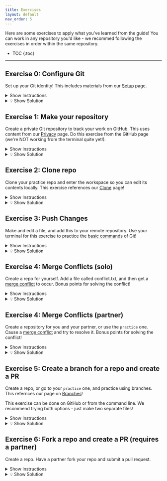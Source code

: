 ```yaml
---
title: Exercises
layout: default
nav_order: 5
---
```

Here are some exercises to apply what you've learned from the guide! You can work in any repository you'd like - we recommed following the exercises in order within the same repository.

- TOC
{:toc}

---

## Exercise 0: Configure Git
Set up your Git identity! This includes materials from our [Setup](https://sophia-nunez.github.io/guide-to-git/docs/basics/configuration.html#identity-configuration) page.

<details markdown="block">
<summary> Show Instructions </summary>
1. Configure your username.
2. Configure your email.
3. Display these.
</details>

<details markdown="block">
<summary>💡 Show Solution</summary>

```bash
git config --global user.name "Your Name"
git config --global user.email "your@email.com"
git config --list
```
</details>

## Exercise 1: Make your repository
Create a private Git repository to track your work on GitHub. This uses content from our [Privacy](https://sophia-nunez.github.io/guide-to-git/docs/intermediate/privacy.html#repository-privacy) page. Do this exercise from the GitHub page (we're NOT working from the terminal quite yet!).

<details markdown="block">
<summary>Show Instructions</summary>
1. On GitHub, create a private repository named `practice`.
2. Add a file named `exercise1.txt`.
3. Commit the changes.
</details>

<details markdown="block">
<summary>💡 Show Solution</summary>

1. On GitHub, click **New Repository**
2. Name it something, such as `practice`
3. To add a file, click **Add file** --> **Create new file**
4. Name this something, such as `exercise1.txt` and put text
5. Click **Commit new file**

</details>


## Exercise 2: Clone repo
Clone your practice repo and enter the workspace so you can edit its contents locally. This exercise references our [Clone](https://sophia-nunez.github.io/guide-to-git/docs/basics/clone.html) page!

<details markdown="block">
<summary>Show Instructions</summary>
1. On GitHub, find the cloning URL for your repository.
2. Clone your repository in your command line.
3. Change to the repository folder to edit the contents.
</details>

<details markdown="block">
<summary>💡 Show Solution</summary>
1. Find the link to your repo on GitHub (e.g. https://github.com/sophia-nunez/guide-to-git.git)
2. Enter the following commands
```bash
git clone https://github.com/sophia-nunez/guide-to-git.git
cd [repo-name]
```
</details>

## Exercise 3: Push Changes
Make and edit a file, and add this to your remote repository. Use your terminal for this exercise to practice the [basic commands](https://sophia-nunez.github.io/guide-to-git/docs/basics/) of Git!

<details markdown="block">
<summary> Show Instructions</summary>
1. Create a file called `hello.txt`.
2. Stage the changes.
3. Push to your repository.
</details>

<details markdown="block">
<summary>💡 Show Solution</summary>
1. Create the `hello.txt` file in your directory. This can be done using your editor or:
    ```bash
    echo "exercise 3!" > hello.txt
    ```
2. Run `git add hello.txt`
3. Run `git commit -m “Added hello.txt”`
</details>

## Exercise 4: Merge Conflicts (solo)
Create a repo for yourself. Add a file called conflict.txt, and then get a [merge conflict](https://sophia-nunez.github.io/guide-to-git/docs/intermediate/merge.html) to occur. Bonus points for solving the conflict!

<details markdown="block">
<summary>Show Instructions</summary>
1. In your practice repository, add a file called `conflict.txt` and push this to the remote.
2. Cause a merge conflict by editing files on GitHub, then locally.
3. Resolve the conflict and push your local changes.
</details>

<details markdown="block">
<summary>💡 Show Solution</summary>
 1. After pushing `conflict.txt`, open this file on GitHub editor by clicking the pencil icon.
 2. Edit the file on GitHub, then click the green **Commit changes** button.
 3. Without pulling, edit the same lines of `conflict.txt` locally from your editor.
 3. Commit the changes using `git add .` and `git commit -m "message here"`:
    ```bash
    git add conflict.txt
    git commit -m "Updated conflict.txt with conflicting edit"
    ```
 4. Attempt to pull using `git pull`. You should see something like this:
    ```bash
    $ git pull
    Auto-merging conflict.txt
    CONFLICT (content): Merge conflict in conflict.txt
    Automatic merge failed; fix conflicts and then commit the result.
    ```
5. Fix the conflict by editing `conflict.txt` in either your IDE or in the command line. This process is demonstrated in detail in the example section of [Merge Conflicts](https://sophia-nunez.github.io/guide-to-git/docs/intermediate/merge.html).
</details>

## Exercise 4: Merge Conflicts (partner)
Create a repository for you and your partner, or use the `practice` one. Cause a [merge conflict](https://sophia-nunez.github.io/guide-to-git/docs/intermediate/merge.html) and try to resolve it. Bonus points for solving the conflict!

<details markdown="block">
<summary>Show Instructions</summary>
1. Have you and your partner clone the same repository.
2. Add a file called conflict.txt.
3. Have both people edit the file to get a merge conflict to occur.
4. Push each person's change and resolve the conflict.
</details>

<details markdown="block">
<summary>💡 Show Solution</summary>
 1. Have you and a partner both clone the same repo and edit the same line in conflict.txt locally.
 2. Ask your partner to push their changes. Now, you try to push your changes via:
 
    ```bash
    git add conflict.txt
    git commit -m "conflicting edit"
    ```
    You should see something like this:
    ```bash
    Auto-merging conflict.txt
    CONFLICT (content): Merge conflict in conflict.txt
    Automatic merge failed; fix conflicts and then commit the result.
    ```
2. To fix the conflict, you can either edit conflict.txt in your IDE, or try the following commands:
    ```bash
    # accepting their changes
    git merge --strategy-option theirs
    ```
    Or 
    ```bash
    # keeping our changes
    Git merge –strategy-option ours
    ```
</details>

## Exercise 5: Create a branch for a repo and create a PR
Create a repo, or go to your `practice` one, and practice using branches. This refernces our page on [Branches](https://sophia-nunez.github.io/guide-to-git/docs/advanced/branches.html)!

This exercise can be done on GitHub or from the command line. We recommend trying both options - just make two separate files!

<details markdown="block">
<summary> Show Instructions</summary>
1. Create a branch called `exercise-5`.
2. Add a file called **branch-practice.txt**.
3. Commit and push your changes.
4. Submit a pull request to merge `exercise-5` into main.
</details>

<details markdown="block">
<summary>💡 Show Solution</summary>
1. Option 1: GitHub
    1. On the `practice` repository page on GitHub, click **Branch: main** and create a new branch by typing `exercise-5` into the menu.
    2. Click **Add file -> Create new file** and name it `branch-practice.txt`.
    3. In the file contents section, type any text you'd like.
    5. Click **Commit changes**
    6. GitHub should display an option to **Compare & pull request**. Click this and submit the pull request.
    8. Click **Merge pull request** and **Confirm merge**.
2. Option 2: Command Line
    1. Go to your workspace for the repository using `cd [path]`.
    2. Create and switch to the new branch using `git checkout -b exercise-5`.
    3. Create the file in you editor or using the following commands:
        ```bash
        $ echo "Any text you want here" > branch-practice.txt
        $ git add branch-practice.txt
        $ git commit -m "Add branch-practice.txt on exercise-5"
        ```
    5. Push the new branch using `git push -u origin exercise-5`.
    6. Go to GitHub, where you should see a prompt to open a pull request. Click **Compare & pull request**, then **Merge**.
</details>

## Exercise 6: Fork a repo and create a PR (requires a partner)
Create a repo. Have a partner fork your repo and submit a pull request.

<details markdown="block">
<summary> Show Instructions</summary>
1. Fork the repository    
2. Clone this fork
3. Edit a file in the repository
4. Commit and push these changes
5. Submit a pull request and check GitHub
</details>

<details markdown="block">
<summary>💡 Show Solution</summary>
1. Have your partner fork your repo on Github
2. Have your partner clone their forked repo using `git clone <their repo url>`.
3. Your partner then must create a new branch using `git checkout -b update(or any name)`
4. Have your partner edit a file in their local repo, for example hello.txt
5. Have your partner commit these changes via
```bash
git add hello.txt
git commit -m "Changed hello.txt"
git push origin update
```
6. Have your partner go on Github and submit a PR
   
7. You should see their Pull Request when you enter your repo on GitHub!
</details>
